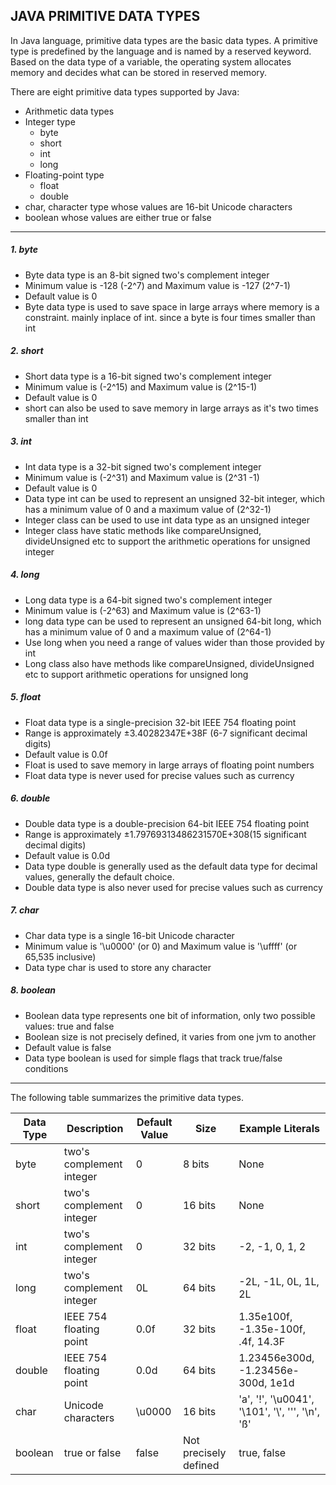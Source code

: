 ## JAVA PRIMITIVE DATA TYPES

In Java language, primitive data types are the basic data types. A
primitive type is predefined by the language and is named by
a reserved keyword. Based on the data type of a variable, the
operating system allocates memory and decides what can be stored
in reserved memory.


There are eight primitive data types supported by Java:
*  Arithmetic data types
  * Integer type
    * byte
    * short
    * int
    * long
  * Floating-point type
    * float
    * double
* char, character type whose values are 16-bit Unicode characters
* boolean whose values are either true or false
___
##### 1. byte
* Byte data type is an 8-bit signed two's complement integer
* Minimum value is -128 (-2^7) and Maximum value is -127 (2^7-1)
* Default value is 0
* Byte data type is used to save space in large arrays where memory is a constraint.
  mainly inplace of int. since a byte is four times smaller than int

##### 2. short
* Short data type is a 16-bit signed two's complement integer
* Minimum value is (-2^15) and Maximum value is (2^15-1)
* Default value is 0
* short can also be used to save memory in large arrays as it's two times
  smaller than int

##### 3. int
* Int data type is a 32-bit signed two's complement integer
* Minimum value is (-2^31) and Maximum value is (2^31 -1)
* Default value is 0
* Data type int can be used to represent an unsigned 32-bit integer,
  which has a minimum value of 0 and a maximum value of (2^32-1)
* Integer class can be used to use int data type as an unsigned integer
* Integer class have static methods like compareUnsigned,
  divideUnsigned etc to support the arithmetic operations for 
  unsigned integer

##### 4. long
* Long data type is a 64-bit signed two's complement integer
* Minimum value is (-2^63) and Maximum value is (2^63-1)
* long data type can be used to represent an unsigned 64-bit long,
  which has a minimum value of 0 and a maximum value of (2^64-1)
* Use long when you need a range of values wider than those provided by int
* Long class also have methods like compareUnsigned, divideUnsigned etc
  to support arithmetic operations for unsigned long

##### 5. float
* Float data type is a single-precision 32-bit IEEE 754 floating point
* Range is approximately ±3.40282347E+38F (6-7 significant decimal digits)
* Default value is 0.0f
* Float is used to save memory in large arrays of floating point numbers
* Float data type is never used for precise values such as currency

##### 6. double
* Double data type is a double-precision 64-bit IEEE 754 floating point
* Range is approximately ±1.79769313486231570E+308(15 significant decimal digits)
* Default value is 0.0d
* Data type double is generally used as the default data type for decimal values,
  generally the default choice.
* Double data type is also never used for precise values such as currency

##### 7. char
* Char data type is a single 16-bit Unicode character
* Minimum value is '\u0000' (or 0) and Maximum value is '\uffff'
  (or 65,535 inclusive)
* Data type char is used to store any character

##### 8. boolean
* Boolean data type represents one bit of information, only two
  possible values: true and false
* Boolean size is not precisely defined, it varies
  from one jvm to another
* Default value is false
* Data type boolean is used for simple flags that track true/false conditions

___

The following table summarizes the primitive data types.

| Data Type  | Description                  | Default Value | Size   | Example Literals       |
|------------|------------------------------|---------------|--------|------------------------|
| byte       | two's complement integer     | 0             | 8 bits | None                   |
| short      | two's complement integer     | 0             | 16 bits| None                   |
| int        | two's complement integer     | 0             | 32 bits| -2, -1, 0, 1, 2        |
| long       | two's complement integer     | 0L            | 64 bits| -2L, -1L, 0L, 1L, 2L   |
| float      | IEEE 754 floating point      | 0.0f          | 32 bits| 1.35e100f, -1.35e-100f, .4f, 14.3F|
| double     | IEEE 754 floating point      | 0.0d          | 64 bits| 1.23456e300d, -1.23456e-300d, 1e1d |
| char       | Unicode characters           | \u0000        | 16 bits| 'a', '!', '\u0041', '\101', '\\', '\'', '\n', 'ß' |
| boolean    | true or false                | false | Not precisely defined| true, false     |
